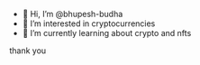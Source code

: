 - 👋 Hi, I’m @bhupesh-budha
- 👀 I’m interested in cryptocurrencies
- 🌱 I’m currently learning about crypto and nfts



<!---
bhupesh-budha/bhupesh-budha is a ✨ special ✨ repository because its `README.md` (this file) appears on your GitHub profile.
You can click the Preview link to take a look at your changes.
--->thank you
